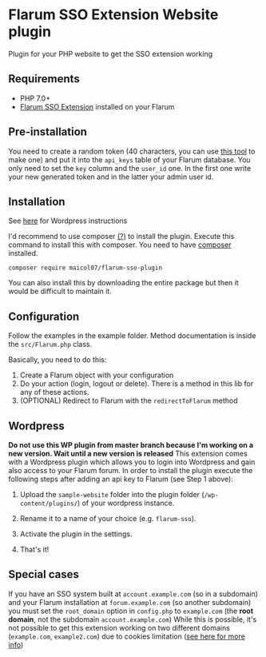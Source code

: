 # Flarum SSO Extension Website plugin

Plugin for your PHP website to get the SSO extension working

## Requirements
- PHP 7.0+
- [Flarum SSO Extension](https://github.com/maicol07/flarum-ext-sso) installed on your Flarum

## Pre-installation

You need to create a random token (40 characters, you can use [this tool](https://onlinerandomtools.com/generate-random-string) to make one)
and put it into the `api_keys` table of your Flarum database.
You only need to set the `key` column and the `user_id` one. In the first one write your new generated token and in the latter your admin user id.

## Installation
See [here](#wordpress) for Wordpress instructions

I'd recommend to use composer [(?)](https://github.com/delight-im/Knowledge/blob/master/Composer%20(PHP).md) to install the plugin.
Execute this command to install this with composer. You need to have [composer](https://getcomposer.org) installed.
```
composer require maicol07/flarum-sso-plugin
```
You can also install this by downloading the entire package but then it would be difficult to maintain it.

## Configuration

Follow the examples in the example folder. Method documentation is inside the `src/Flarum.php` class.

Basically, you need to do this:
1. Create a Flarum object with your configuration
2. Do your action (login, logout or delete). There is a method in this lib for any of these actions.
3. (OPTIONAL) Redirect to Flarum with the `redirectToFlarum` method

## Wordpress

**Do not use this WP plugin from master branch because I'm working on a new version. Wait until a new version is released**
This extension comes with a Wordpress plugin which allows you to login into Wordpress and gain also access to your Flarum
forum. In order to install the plugin execute the following steps after adding an api key to Flarum (see Step 1 above):

1. Upload the `sample-website` folder into the plugin folder (`/wp-content/plugins/`) of your wordpress instance.

2. Rename it to a name of your choice (e.g. `flarum-sso`).



4. Activate the plugin in the settings.

7. That's it!

## Special cases
If you have an SSO system built at `account.example.com` (so in a subdomain) and your Flarum installation at `forum.example.com` (so another subdomain)
you must set the `root_domain` option in `config.php` to `example.com` (the **root domain**, not the subdomain `account.example.com`)
While this is possible, it's not possible to get this extension working on two different domains (`example.com`,  `example2.com`) due to cookies limitation ([see here for more info](https://stackoverflow.com/a/6761443))
